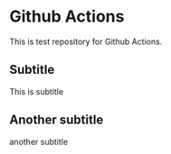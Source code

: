 # Github Actions

This is test repository for Github Actions. 

## Subtitle 

This is subtitle 

## Another subtitle

another subtitle